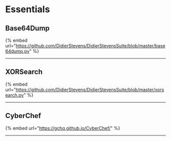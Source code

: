 # Essentials

## Base64Dump

{% embed url="https://github.com/DidierStevens/DidierStevensSuite/blob/master/base64dump.py" %}

***

## XORSearch

{% embed url="https://github.com/DidierStevens/DidierStevensSuite/blob/master/xorsearch.py" %}

***

## CyberChef

{% embed url="https://gchq.github.io/CyberChef/" %}

***

